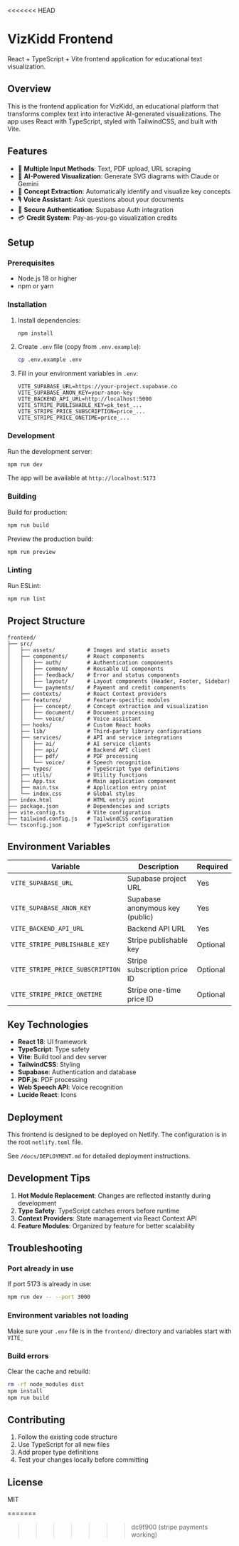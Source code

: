 <<<<<<< HEAD
# VizKidd Frontend

React + TypeScript + Vite frontend application for educational text visualization.

## Overview

This is the frontend application for VizKidd, an educational platform that transforms complex text into interactive AI-generated visualizations. The app uses React with TypeScript, styled with TailwindCSS, and built with Vite.

## Features

- 📄 **Multiple Input Methods**: Text, PDF upload, URL scraping
- 🤖 **AI-Powered Visualization**: Generate SVG diagrams with Claude or Gemini
- 🎯 **Concept Extraction**: Automatically identify and visualize key concepts
- 🎙️ **Voice Assistant**: Ask questions about your documents
- 🔐 **Secure Authentication**: Supabase Auth integration
- 💳 **Credit System**: Pay-as-you-go visualization credits

## Setup

### Prerequisites

- Node.js 18 or higher
- npm or yarn

### Installation

1. Install dependencies:
   ```bash
   npm install
   ```

2. Create `.env` file (copy from `.env.example`):
   ```bash
   cp .env.example .env
   ```

3. Fill in your environment variables in `.env`:
   ```env
   VITE_SUPABASE_URL=https://your-project.supabase.co
   VITE_SUPABASE_ANON_KEY=your-anon-key
   VITE_BACKEND_API_URL=http://localhost:5000
   VITE_STRIPE_PUBLISHABLE_KEY=pk_test_...
   VITE_STRIPE_PRICE_SUBSCRIPTION=price_...
   VITE_STRIPE_PRICE_ONETIME=price_...
   ```

### Development

Run the development server:
```bash
npm run dev
```

The app will be available at `http://localhost:5173`

### Building

Build for production:
```bash
npm run build
```

Preview the production build:
```bash
npm run preview
```

### Linting

Run ESLint:
```bash
npm run lint
```

## Project Structure

```
frontend/
├── src/
│   ├── assets/          # Images and static assets
│   ├── components/      # React components
│   │   ├── auth/        # Authentication components
│   │   ├── common/      # Reusable UI components
│   │   ├── feedback/    # Error and status components
│   │   ├── layout/      # Layout components (Header, Footer, Sidebar)
│   │   └── payments/    # Payment and credit components
│   ├── contexts/        # React Context providers
│   ├── features/        # Feature-specific modules
│   │   ├── concept/     # Concept extraction and visualization
│   │   ├── document/    # Document processing
│   │   └── voice/       # Voice assistant
│   ├── hooks/           # Custom React hooks
│   ├── lib/             # Third-party library configurations
│   ├── services/        # API and service integrations
│   │   ├── ai/          # AI service clients
│   │   ├── api/         # Backend API client
│   │   ├── pdf/         # PDF processing
│   │   └── voice/       # Speech recognition
│   ├── types/           # TypeScript type definitions
│   ├── utils/           # Utility functions
│   ├── App.tsx          # Main application component
│   ├── main.tsx         # Application entry point
│   └── index.css        # Global styles
├── index.html           # HTML entry point
├── package.json         # Dependencies and scripts
├── vite.config.ts       # Vite configuration
├── tailwind.config.js   # TailwindCSS configuration
└── tsconfig.json        # TypeScript configuration
```

## Environment Variables

| Variable | Description | Required |
|----------|-------------|----------|
| `VITE_SUPABASE_URL` | Supabase project URL | Yes |
| `VITE_SUPABASE_ANON_KEY` | Supabase anonymous key (public) | Yes |
| `VITE_BACKEND_API_URL` | Backend API URL | Yes |
| `VITE_STRIPE_PUBLISHABLE_KEY` | Stripe publishable key | Optional |
| `VITE_STRIPE_PRICE_SUBSCRIPTION` | Stripe subscription price ID | Optional |
| `VITE_STRIPE_PRICE_ONETIME` | Stripe one-time price ID | Optional |

## Key Technologies

- **React 18**: UI framework
- **TypeScript**: Type safety
- **Vite**: Build tool and dev server
- **TailwindCSS**: Styling
- **Supabase**: Authentication and database
- **PDF.js**: PDF processing
- **Web Speech API**: Voice recognition
- **Lucide React**: Icons

## Deployment

This frontend is designed to be deployed on Netlify. The configuration is in the root `netlify.toml` file.

See `/docs/DEPLOYMENT.md` for detailed deployment instructions.

## Development Tips

1. **Hot Module Replacement**: Changes are reflected instantly during development
2. **Type Safety**: TypeScript catches errors before runtime
3. **Context Providers**: State management via React Context API
4. **Feature Modules**: Organized by feature for better scalability

## Troubleshooting

### Port already in use
If port 5173 is already in use:
```bash
npm run dev -- --port 3000
```

### Environment variables not loading
Make sure your `.env` file is in the `frontend/` directory and variables start with `VITE_`

### Build errors
Clear the cache and rebuild:
```bash
rm -rf node_modules dist
npm install
npm run build
```

## Contributing

1. Follow the existing code structure
2. Use TypeScript for all new files
3. Add proper type definitions
4. Test your changes locally before committing

## License

MIT

=======
>>>>>>> dc9f900 (stripe payments working)
